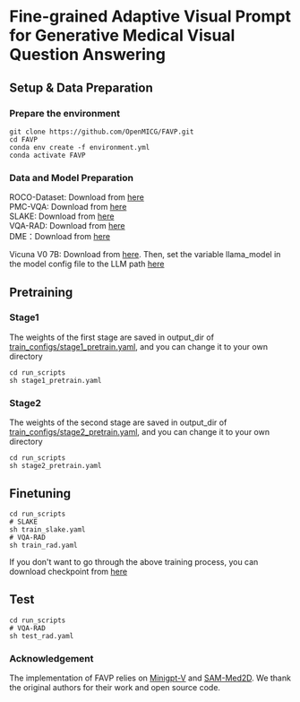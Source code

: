 # Fine-grained Adaptive Visual Prompt for Generative Medical Visual Question Answering

## Setup & Data Preparation

### Prepare the environment

    git clone https://github.com/OpenMICG/FAVP.git
    cd FAVP
    conda env create -f environment.yml
    conda activate FAVP

### Data and Model Preparation
ROCO-Dataset: Download from [here](https://www.kaggle.com/datasets/virajbagal/roco-dataset)  
PMC-VQA: Download from [here](https://huggingface.co/datasets/xmcmic/PMC-VQA)  
SLAKE: Download from [here](https://huggingface.co/datasets/BoKelvin/SLAKE)  
VQA-RAD: Download from [here](https://huggingface.co/datasets/flaviagiammarino/vqa-rad)  
DME：Download from [here](https://zenodo.org/records/6784358)  

Vicuna V0 7B: Download from [here](https://huggingface.co/Vision-CAIR/vicuna-7b/tree/main). Then, set the variable llama_model in the model config file to the LLM path [here](favp/configs/models/vicuna0.yaml)
## Pretraining
### Stage1
The weights of the first stage are saved in output_dir of [train_configs/stage1_pretrain.yaml](train_configs/stage1_pretrain.yaml), and you can change it to your own directory

    cd run_scripts
    sh stage1_pretrain.yaml

### Stage2
The weights of the second stage are saved in output_dir of [train_configs/stage2_pretrain.yaml](train_configs/stage2_pretrain.yaml), and you can change it to your own directory

    cd run_scripts
    sh stage2_pretrain.yaml
    
## Finetuning

    cd run_scripts
    # SLAKE
    sh train_slake.yaml
    # VQA-RAD
    sh train_rad.yaml
    
If you don't want to go through the above training process, you can download checkpoint from [here](https://huggingface.co/Tzx1123/FAVP/upload/main)

## Test
    cd run_scripts
    # VQA-RAD
    sh test_rad.yaml

### Acknowledgement
The implementation of FAVP relies on [Minigpt-V](https://github.com/Vision-CAIR/MiniGPT-4) and [SAM-Med2D](https://github.com/OpenGVLab/SAM-Med2D). We thank the original authors for their work and open source code.


